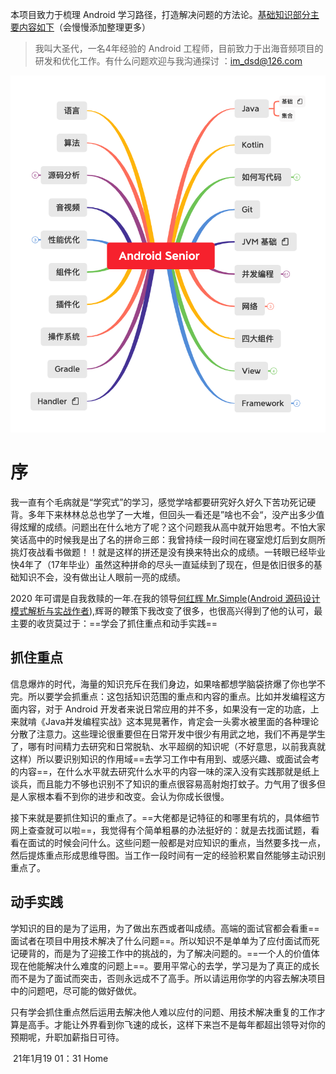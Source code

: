 

本项目致力于梳理 Android 学习路径，打造解决问题的方法论。[基础知识部分主要内容如下](目录.xmind)（会慢慢添加整理更多）

> 我叫大圣代，一名4年经验的 Android 工程师，目前致力于出海音频项目的研发和优化工作。有什么问题欢迎与我沟通探讨 ：im_dsd@126.com





![Android Senior ](images/Android%20Senior%20.png)

# 序

我一直有个毛病就是“学究式”的学习，感觉学啥都要研究好久好久下苦功死记硬背。多年下来林林总总也学了一大堆，但回头一看还是”啥也不会“，没产出多少值得炫耀的成绩。问题出在什么地方了呢？这个问题我从高中就开始思考。不怕大家笑话高中的时候我是出了名的拼命三郎：我曾持续一段时间在寝室熄灯后到女厕所挑灯夜战看书做题！！就是这样的拼还是没有换来特出众的成绩。一转眼已经毕业快4年了（17年毕业）虽然这种拼命的尽头一直延续到了现在，但是依旧很多的基础知识不会，没有做出让人眼前一亮的成绩。



2020 年可谓是自我救赎的一年.在我的领导[何红辉 Mr.Simple](https://blog.csdn.net/bboyfeiyu)([Android 源码设计模式解析与实战作者](https://github.com/hehonghui/)),辉哥的鞭策下我改变了很多，也很高兴得到了他的认可，最主要的收货莫过于：==学会了抓住重点和动手实践==

## 抓住重点

信息爆炸的时代，海量的知识充斥在我们身边，如果啥都想学脑袋挤爆了你也学不完。所以要学会抓重点：这包括知识范围的重点和内容的重点。比如并发编程这方面内容，对于 Android 开发者来说日常应用的并不多，如果没有一定的功底，上来就啃《Java并发编程实战》这本晃晃著作，肯定会一头雾水被里面的各种理论分散了注意力。这些理论很重要但在日常开发中很少有用武之地，我们不再是学生了，哪有时间精力去研究和日常脱轨、水平超纲的知识呢（不好意思，以前我真就这样）所以要识别知识的作用域==去学习工作中有用到、或感兴趣、或面试会考的内容==，在什么水平就去研究什么水平的内容一味的深入没有实践那就是纸上谈兵，而且能力不够也识别不了知识的重点很容易高射炮打蚊子。力气用了很多但是人家根本看不到你的进步和改变。会认为你成长很慢。

接下来就是要抓住知识的重点了。==大佬都是记特征的和哪里有坑的，具体细节网上查查就可以啦==，我觉得有个简单粗暴的办法挺好的：就是去找面试题，看看在面试的时候会问什么。这些问题一般都是对应知识的重点，当然要多找一点，然后提炼重点形成思维导图。当工作一段时间有一定的经验积累自然能够主动识别重点了。



## 动手实践

学知识的目的是为了运用，为了做出东西或者叫成绩。高端的面试官都会看重==面试者在项目中用技术解决了什么问题==。所以知识不是单单为了应付面试而死记硬背的，而是为了迎接工作中的挑战的，为了解决问题的。==一个人的价值体现在他能解决什么难度的问题上==。要用平常心的去学，学习是为了真正的成长而不是为了面试而突击，否则永远成不了高手。所以请运用你学的内容去解决项目中的问题吧，尽可能的做好做优。



只有学会抓住重点然后运用去解决他人难以应付的问题、用技术解决重复的工作才算是高手。才能让外界看到你飞速的成长，这样下来岂不是每年都超出领导对你的预期呢，升职加薪指日可待。

​										          21年1月19 01：31 Home